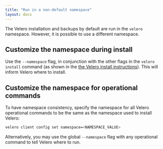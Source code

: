 ```yaml
---
title: "Run in a non-default namespace"
layout: docs
---
```


The Velero installation and backups by default are run in the `velero` namespace. However, it is possible to use a different namespace.

## Customize the namespace during install

Use the `--namespace` flag, in conjunction with the other flags in the `velero install` command (as shown in the [the Velero install instructions][0]). This will inform Velero where to install.

## Customize the namespace for operational commands

To have namespace consistency, specify the namespace for all Velero operational commands to be the same as the namespace used to install Velero:

```bash
velero client config set namespace=<NAMESPACE_VALUE>
```

Alternatively, you may use the global `--namespace` flag with any operational command to tell Velero where to run.

[0]: basic-install.md#install-the-cli
